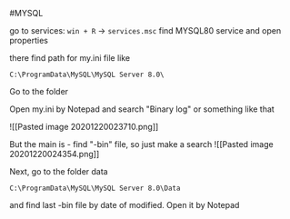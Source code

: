 #MYSQL 

go to services:
`win + R` -> `services.msc`
find MYSQL80 service and open properties

there find path for my.ini file like 
```
C:\ProgramData\MySQL\MySQL Server 8.0\
```

Go to the folder

Open my.ini by Notepad and search "Binary log" or something like that

![[Pasted image 20201220023710.png]]

But the main is - find "-bin" file, so just make a search
![[Pasted image 20201220024354.png]]

Next, go to the folder data
```
C:\ProgramData\MySQL\MySQL Server 8.0\Data
```

and find last -bin file by date of modified. Open it by Notepad


